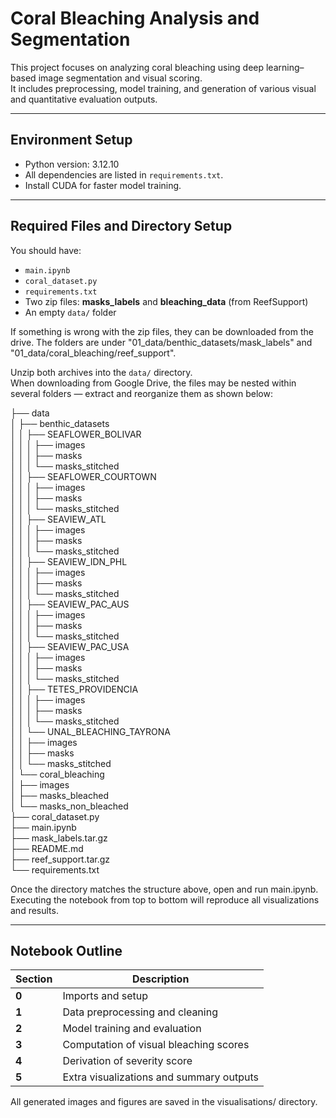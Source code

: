 # Coral Bleaching Analysis and Segmentation

This project focuses on analyzing coral bleaching using deep learning–based image segmentation and visual scoring.  
It includes preprocessing, model training, and generation of various visual and quantitative evaluation outputs.

---

## Environment Setup

- Python version: 3.12.10  
- All dependencies are listed in `requirements.txt`.
- Install CUDA for faster model training.

---

## Required Files and Directory Setup

You should have:
- `main.ipynb`
- `coral_dataset.py`
- `requirements.txt`
- Two zip files: **masks_labels** and **bleaching_data** (from ReefSupport)
- An empty `data/` folder

If something is wrong with the zip files, they can be downloaded from the drive. The folders are under "01_data/benthic_datasets/mask_labels" and "01_data/coral_bleaching/reef_support".

Unzip both archives into the `data/` directory.  
When downloading from Google Drive, the files may be nested within several folders — extract and reorganize them as shown below:


├── data  
│   ├── benthic_datasets  
│   │   ├── SEAFLOWER_BOLIVAR  
│   │   │   ├── images  
│   │   │   ├── masks  
│   │   │   └── masks_stitched  
│   │   ├── SEAFLOWER_COURTOWN  
│   │   │   ├── images  
│   │   │   ├── masks  
│   │   │   └── masks_stitched  
│   │   ├── SEAVIEW_ATL  
│   │   │   ├── images  
│   │   │   ├── masks  
│   │   │   └── masks_stitched  
│   │   ├── SEAVIEW_IDN_PHL  
│   │   │   ├── images  
│   │   │   ├── masks  
│   │   │   └── masks_stitched  
│   │   ├── SEAVIEW_PAC_AUS  
│   │   │   ├── images  
│   │   │   ├── masks  
│   │   │   └── masks_stitched  
│   │   ├── SEAVIEW_PAC_USA  
│   │   │   ├── images  
│   │   │   ├── masks  
│   │   │   └── masks_stitched  
│   │   ├── TETES_PROVIDENCIA  
│   │   │   ├── images  
│   │   │   ├── masks  
│   │   │   └── masks_stitched  
│   │   └── UNAL_BLEACHING_TAYRONA  
│   │       ├── images  
│   │       ├── masks  
│   │       └── masks_stitched  
│   └── coral_bleaching  
│       ├── images  
│       ├── masks_bleached  
│       └── masks_non_bleached  
├── coral_dataset.py  
├── main.ipynb  
├── mask_labels.tar.gz  
├── README.md  
├── reef_support.tar.gz  
└── requirements.txt  


Once the directory matches the structure above, open and run main.ipynb.
Executing the notebook from top to bottom will reproduce all visualizations and results.

---

## Notebook Outline

| Section | Description |
|----------|--------------|
| **0** | Imports and setup |
| **1** | Data preprocessing and cleaning |
| **2** | Model training and evaluation |
| **3** | Computation of visual bleaching scores |
| **4** | Derivation of severity score |
| **5** | Extra visualizations and summary outputs |


All generated images and figures are saved in the visualisations/ directory.
